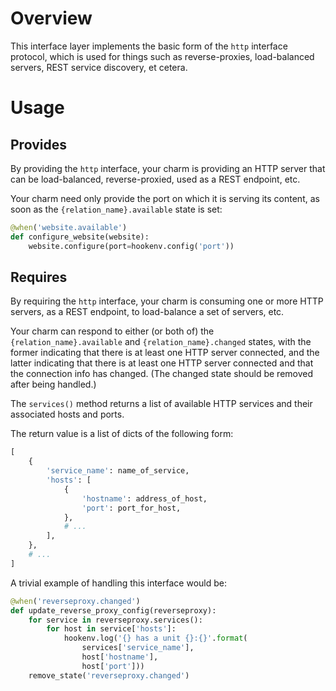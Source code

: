 # Overview

This interface layer implements the basic form of the `http` interface protocol,
which is used for things such as reverse-proxies, load-balanced servers, REST
service discovery, et cetera.

# Usage

## Provides

By providing the `http` interface, your charm is providing an HTTP server that
can be load-balanced, reverse-proxied, used as a REST endpoint, etc.

Your charm need only provide the port on which it is serving its content, as
soon as the `{relation_name}.available` state is set:

```python
@when('website.available')
def configure_website(website):
    website.configure(port=hookenv.config('port'))
```

## Requires

By requiring the `http` interface, your charm is consuming one or more HTTP
servers, as a REST endpoint, to load-balance a set of servers, etc.

Your charm can respond to either (or both of) the `{relation_name}.available`
and `{relation_name}.changed` states, with the former indicating that there is
at least one HTTP server connected, and the latter indicating that there is at
least one HTTP server connected and that the connection info has changed.  (The
changed state should be removed after being handled.)

The `services()` method returns a list of available HTTP services and their
associated hosts and ports.

The return value is a list of dicts of the following form:

```python
[
    {
        'service_name': name_of_service,
        'hosts': [
            {
                'hostname': address_of_host,
                'port': port_for_host,
            },
            # ...
        ],
    },
    # ...
]
```

A trivial example of handling this interface would be:

```python
@when('reverseproxy.changed')
def update_reverse_proxy_config(reverseproxy):
    for service in reverseproxy.services():
        for host in service['hosts']:
            hookenv.log('{} has a unit {}:{}'.format(
                services['service_name'],
                host['hostname'],
                host['port']))
    remove_state('reverseproxy.changed')
```
